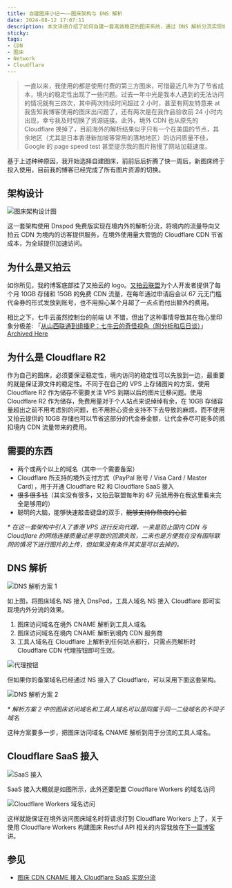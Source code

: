 ```yaml
---
title: 自建图床小记一——图床架构与 DNS 解析
date: 2024-08-12 17:07:11
description: 本文详细介绍了如何自建一套高效稳定的图床系统，通过 DNS 解析分流实现境内使用又拍云 CDN、境外使用 Cloudflare R2 和 CDN 的方案。内容包括架构设计、域名与 CDN 选择理由、DNS 解析配置方法，以及 Cloudflare SaaS 接入步骤。适合有一定技术基础、希望摆脱第三方图床限制、提升网站图片加载速度与稳定性的开发者阅读。
sticky:
tags:
- CDN
- 图床
- Network
- Cloudflare
---
```


> 一直以来，我使用的都是使用付费的第三方图床，可惜最近几年为了节省成本，境内的稳定性出现了一些问题。过去一年中光是我本人遇到的无法访问的情况就有三四次，其中两次持续时间超过 2 小时，甚至有网友特意来 at 我告知我博客使用的图床出问题了，还有两次是在我作品验收前 24 小时内出现，幸亏我及时切换了资源链接。此外，境外 CDN 也从原先的 Cloudflare 换掉了，目前海外的解析结果似乎只有一个在美国的节点，其余地区（尤其是日本香港新加坡等常用的落地地区）的访问质量不佳，Google 的 page speed test 甚至提示我的图片拖慢了网站加载速度。

基于上述种种原因，我开始选择自建图床，前前后后折腾了快一周后，新图床终于投入使用，目前我的博客已经完成了所有图片资源的切换。

## 架构设计

![图床架构设计图](https://static.031130.xyz/uploads/2024/08/12/80402e4da4ef7.webp)

这一套架构使用 Dnspod 免费版实现在境内外的解析分流，将境内的流量导向又拍云 CDN 为境内的访客提供服务，在境外使用量大管饱的 Cloudflare CDN 节省成本，为全球提供加速访问。

## 为什么是又拍云

如你所见，我的博客底部挂了又拍云的 logo。[又拍云联盟](https://www.upyun.com/league)为个人开发者提供了每个月 10GB 存储和 15GB 的免费 CDN 流量，在每年通过申请后会以 67 元无门槛代金券的形式发放到账号，也不用担心某个月超了一点点而付出额外的费用。

相比之下，七牛云虽然控制台的前端 UI 不错，但出了这种事情导致其在我心里印象分极差: 「[从山西联通到组播IP：七牛云的奇怪视角（附分析和后日谈）](https://blog.hanlin.press/2024/07/From-Shanxi-to-Qiniu/)」[Archived Here](https://archive.md/ONeu3)

## 为什么是 Cloudflare R2

作为自己的图床，必须要保证稳定性，境内访问的稳定性可以先放到一边，最重要的就是保证源文件的稳定性。不同于在自己的 VPS 上存储图片的方案，使用 Cloudflare R2 作为储存不需要关注 VPS 到期以后的图片迁移问题。使用 Cloudflare R2 作为储存，免费用量对于个人站点来说绰绰有余，在 10GB 存储容量超出之前不用考虑别的问题，也不用担心资金支持不下去导致的麻烦。而不使用又拍云提供的 10GB 存储也可以节省这部分的代金券金额，让代金券尽可能多的抵扣境内 CDN 流量带来的费用。

## 需要的东西

- 两个或两个以上的域名（其中一个需要备案）
- Cloudflare 所支持的境外支付方式（PayPal 账号 / Visa Card / Master Card），用于开通 Cloudflare R2 和 Cloudflare SaaS 接入
- ~~很多很多钱~~（其实没有很多，又拍云联盟每年的 67 元抵用券在我这里看来完全是够用的）
- 聪明的大脑，能够快速敲击键盘的双手，~~能够支持你熬夜的心脏~~

*\* 在这一套架构中引入了香港 VPS 进行反向代理，一来是防止国内 CDN 与 Cloudflare 的网络连接质量过差导致的回源失败，二来也是方便我在没有国际联网的情况下进行图片的上传，但如果没有条件其实是可以去掉的。*

## DNS 解析

![DNS 解析方案 1](https://static.031130.xyz/uploads/2024/08/13/03d8243b67593.webp)

如上图，将图床域名 NS 接入 DnsPod，工具人域名 NS 接入 Cloudflare 即可实现境内外分流的效果。

1. 图床访问域名在境外 CNAME 解析到工具人域名
2. 图床访问域名在境内 CNAME 解析到境内 CDN 服务商
3. 工具人域名在 Cloudflare 上解析到任何站点都行，只需点亮解析时 Cloudflare CDN 代理按钮即可生效。

![代理按钮](https://static.031130.xyz/uploads/2024/08/13/a0387d2919850.webp)

但如果你的备案域名已经通过 NS 接入了 Cloudflare，可以采用下面这套架构。

![DNS 解析方案 2](https://static.031130.xyz/uploads/2024/08/13/d03d7b3155514.webp)

*\* 解析方案 2 中的图床访问域名和工具人域名可以是同属于同一二级域名的不同子域名*

这种方案要多一步，把图床访问域名 CNAME 解析到用于分流的工具人域名。

## Cloudflare SaaS 接入

![SaaS 接入](https://static.031130.xyz/uploads/2024/08/13/eb7186205b380.webp)

SaaS 接入大概就是如图所示，此外还要配置 Cloudflare Workers 的域名访问

![Cloudflare Workers 域名访问](https://static.031130.xyz/uploads/2024/08/13/782a665cabe05.webp)

这样就能保证在境外访问图床域名时将请求打到 Cloudflare Workers 上了，关于使用 Cloudflare Workers 构建图床 Restful API 相关的内容我放在[下一篇博客](/2024/08/13/build-restful-api-for-cloudflare-r2-with-cloudflare-workers/)讲。

## 参见

- [图床 CDN CNAME 接入 Cloudflare SaaS 实现分流](https://www.eallion.com/cdn-cname-cloudflare/)
